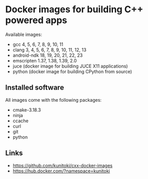 # Docker images for building C++ powered apps

Available images:
- gcc 4, 5, 6, 7, 8, 9, 10, 11
- clang 3, 4, 5, 6, 7, 8, 9, 10, 11, 12, 13
- android-ndk 18, 19, 20, 21, 22, 23
- emscripten 1.37, 1.38, 1.39, 2.0
- juce (docker image for building JUCE X11 applications)
- python (docker image for building CPython from source)

## Installed software
All images come with the following packages:
- cmake-3.18.3
- ninja
- ccache
- curl
- git
- python

## Links

- https://github.com/kunitoki/cxx-docker-images
- https://hub.docker.com/?namespace=kunitoki
